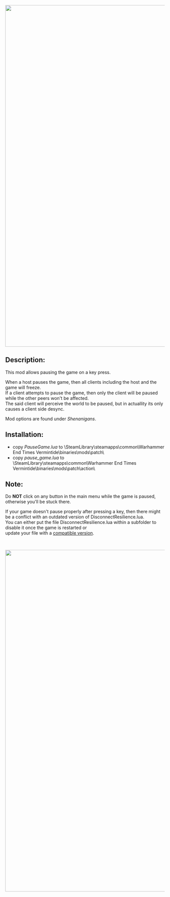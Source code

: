 <p align="center">
  <img src="../../../assets/banner-top.png" width="1080">
</p>

## Description:
This mod allows pausing the game on a key press.  

When a host pauses the game, then all clients including the host and the game will freeze.  
If a client attempts to pause the game, then only the client will be paused while the other peers won't be affected.  
The said client will perceive the world to be paused, but in actuallity its only causes a client side desync.

Mod options are found under *Shenanigans*.

## Installation:
- copy *PauseGame.lua* to \SteamLibrary\steamapps\common\Warhammer End Times Vermintide\binaries\mods\patch\
- copy *pause_game.lua* to \SteamLibrary\steamapps\common\Warhammer End Times Vermintide\binaries\mods\patch\action\

## Note:
Do **NOT** click on any button in the main menu while the game is paused, otherwise you'll be stuck there.  

If your game doesn't pause properly after pressing a key, then there might be a conflict with an outdated version of DisconnectResilience.lua.  
You can either put the file DisconnectResilience.lua within a subfolder to disable it once the game is restarted or  
update your file with a [compatible version](./optional/DisconnectResilience.lua).

<br/>

<p align="center">
  <img src="../../../assets/banner-buttom.png" width="1080">
</p>
